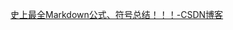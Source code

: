 [史上最全Markdown公式、符号总结！！！-CSDN博客](https://blog.csdn.net/weixin_42782150/article/details/104878759#:~:text=Markdown%E5%85%AC%E5%BC%8F)


